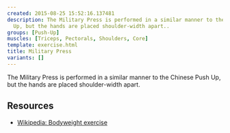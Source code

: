 ```yaml
---
created: 2015-08-25 15:52:16.137481
description: The Military Press is performed in a similar manner to the Chinese Push
  Up, but the hands are placed shoulder-width apart..
groups: [Push-Up]
muscles: [Triceps, Pectorals, Shoulders, Core]
template: exercise.html
title: Military Press
variants: []
---
```

The Military Press is performed in a similar manner to the Chinese Push Up, but the hands are placed shoulder-width apart.

## Resources

* [Wikipedia: Bodyweight exercise](https://en.wikipedia.org/wiki/Bodyweight_exercise)